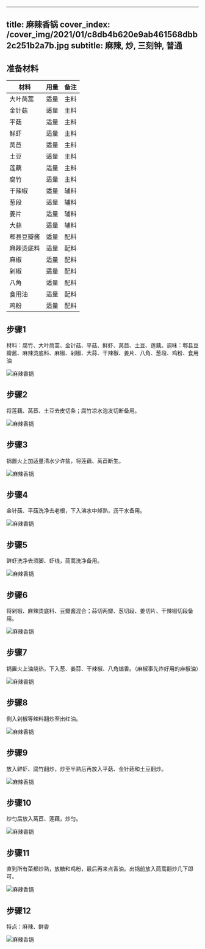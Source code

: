 
---
title: 麻辣香锅
cover_index: /cover_img/2021/01/c8db4b620e9ab461568dbb2c251b2a7b.jpg
subtitle: 麻辣, 炒, 三刻钟, 普通
---

## 准备材料

| 材料     | 用量 | 备注|
| ------- | ----- | --- |
| 大叶茼蒿 | 适量| 主料 |
| 金针菇 | 适量| 主料 |
| 平菇 | 适量| 主料 |
| 鲜虾 | 适量| 主料 |
| 莴苣 | 适量| 主料 |
| 土豆 | 适量| 主料 |
| 莲藕 | 适量| 主料 |
| 腐竹 | 适量| 主料 |
| 干辣椒 | 适量| 辅料 |
| 葱段 | 适量| 辅料 |
| 姜片 | 适量| 辅料 |
| 大蒜 | 适量| 辅料 |
| 郫县豆瓣酱 | 适量| 配料 |
| 麻辣烫底料 | 适量| 配料 |
| 麻椒 | 适量| 配料 |
| 剁椒 | 适量| 配料 |
| 八角 | 适量| 配料 |
| 食用油 | 适量| 配料 |
| 鸡粉 | 适量| 配料 |

## 步骤1

材料：腐竹、大叶茼蒿、金针菇、平菇、鲜虾、莴苣、土豆、莲藕。调味：郫县豆瓣酱、麻辣烫底料、麻椒、剁椒、大蒜、干辣椒、姜片、八角、葱段、鸡粉、食用油

![麻辣香锅](https://i8.meishichina.com/attachment/recipe/201010/201010071845549.jpg?x-oss-process=style/p320) 

## 步骤2

将莲藕、莴苣、土豆去皮切条；腐竹凉水泡发切断备用。

![麻辣香锅](https://i8.meishichina.com/attachment/recipe/201010/201010071846111.jpg?x-oss-process=style/p320) 

## 步骤3

锅置火上加适量清水少许盐，将莲藕、莴苣断生。

![麻辣香锅](https://i8.meishichina.com/attachment/recipe/201010/201010071846320.jpg?x-oss-process=style/p320) 

## 步骤4

金针菇、平菇洗净去老根，下入沸水中焯熟，沥干水备用。

![麻辣香锅](https://i8.meishichina.com/attachment/recipe/201010/201010071846491.jpg?x-oss-process=style/p320) 

## 步骤5

鲜虾洗净去须脚、虾线，茼蒿洗净备用。

![麻辣香锅](https://i8.meishichina.com/attachment/recipe/201010/201010071847538.jpg?x-oss-process=style/p320) 

## 步骤6

将剁椒、麻辣烫底料、豆瓣酱混合；蒜切两瓣、葱切段、姜切片、干辣椒切段备用。

![麻辣香锅](https://i8.meishichina.com/attachment/recipe/201010/201010071848116.jpg?x-oss-process=style/p320) 

## 步骤7

锅置火上油烧热，下入葱、姜蒜、干辣椒、八角煸香。（麻椒事先炸好用的麻椒油）

![麻辣香锅](https://i8.meishichina.com/attachment/recipe/201010/201010071848331.jpg?x-oss-process=style/p320) 

## 步骤8

倒入剁椒等辣料翻炒至出红油。

![麻辣香锅](https://i8.meishichina.com/attachment/recipe/201010/201010071849158.jpg?x-oss-process=style/p320) 

## 步骤9

放入鲜虾、腐竹翻炒，炒至半熟后再放入平菇、金针菇和土豆翻炒。

![麻辣香锅](https://i8.meishichina.com/attachment/recipe/201010/201010071849417.jpg?x-oss-process=style/p320) 

## 步骤10

炒匀后放入莴苣、莲藕，炒匀。

![麻辣香锅](https://i8.meishichina.com/attachment/recipe/201010/201010071850262.jpg?x-oss-process=style/p320) 

## 步骤11

直到所有菜都炒熟，放糖和鸡粉，最后再来点香油。出锅前放入茼蒿翻炒几下即可。

![麻辣香锅](https://i8.meishichina.com/attachment/recipe/201010/201010071855529.jpg?x-oss-process=style/p320) 

## 步骤12

特点：麻辣、鲜香

![麻辣香锅](https://i8.meishichina.com/attachment/recipe/201010/201010071856266.jpg?x-oss-process=style/p320) 

